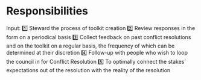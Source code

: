 # Responsibilities

Input: 1️⃣ Steward the process of toolkit creation
2️⃣ Review responses in the form on a periodical basis
3️⃣ Collect feedback on past conflict resolutions and on the toolkit on a regular basis, the frequency of which can be determined at their discretion
4️⃣ Follow-up with people who wish to loop the council in for Conflict Resolution
5️⃣ To optimally connect the stakes’ expectations out of the resolution with the reality of the resolution